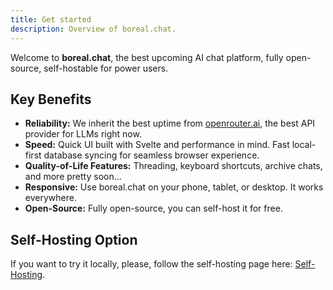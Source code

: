 ```yaml
---
title: Get started
description: Overview of boreal.chat.
---
```


Welcome to **boreal.chat**, the best upcoming AI chat platform, fully open-source, self-hostable for power users.

## Key Benefits

- **Reliability:** We inherit the best uptime from [openrouter.ai](https://openrouter.ai), the best API provider for LLMs right now.
- **Speed:** Quick UI built with Svelte and performance in mind. Fast local-first database syncing for seamless browser experience.
- **Quality-of-Life Features:** Threading, keyboard shortcuts, archive chats, and more pretty soon...
- **Responsive:** Use boreal.chat on your phone, tablet, or desktop. It works everywhere.
- **Open-Source:** Fully open-source, you can self-host it for free.

## Self-Hosting Option

If you want to try it locally, please, follow the self-hosting page here: [Self-Hosting](./self-hosting).
